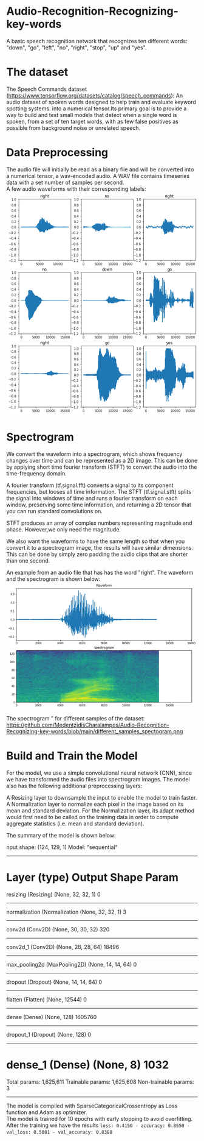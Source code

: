 # Audio-Recognition-Recognizing-key-words
A basic speech recognition network that recognizes ten different words: "down", "go", "left", "no", "right", "stop", "up" and "yes".  


# The dataset

The Speech Commands dataset (https://www.tensorflow.org/datasets/catalog/speech_commands): An audio dataset of spoken words designed to help train and evaluate keyword spotting systems. into a numerical tensor.Its primary goal is to provide a way to build and test small models that detect when a single word is spoken, from a set of ten target words, with as few false positives as possible from background noise or unrelated speech.

# Data Preprocessing

The audio file will initially be read as a binary file and will be converted into a numerical tensor, a wav-encoded audio. A WAV file contains timeseries data with a set number of samples per second.   
A few audio waveforms with their corresponding labels:  
![alt text](https://github.com/MedentzidisCharalampos/Audio-Recognition-Recognizing-key-words/blob/main/audio_waveforms.png)

# Spectrogram
We convert the waveform into a spectrogram, which shows frequency changes over time and can be represented as a 2D image. This can be done by applying short time fourier transform (STFT) to convert the audio into the time-frequency domain.

A fourier transform (tf.signal.fft) converts a signal to its component frequencies, but looses all time information. The STFT (tf.signal.stft) splits the signal into windows of time and runs a fourier transform on each window, preserving some time information, and returning a 2D tensor that you can run standard convolutions on.

STFT produces an array of complex numbers representing magnitude and phase. However,we only need the magnitude.


We also want the waveforms to have the same length so that when you convert it to a spectrogram image, the results will have similar dimensions. This can be done by simply zero padding the audio clips that are shorter than one second.

An example from an audio file that has has the word "right". The waveform and the spectrogram is shown below:
![alt text](https://github.com/MedentzidisCharalampos/Audio-Recognition-Recognizing-key-words/blob/main/wav_spec.png)

The spectrogram " for different samples of the dataset:
https://github.com/MedentzidisCharalampos/Audio-Recognition-Recognizing-key-words/blob/main/different_samples_spectogram.png

# Build and Train the Model

For the model, we use a simple convolutional neural network (CNN), since we have transformed the audio files into spectrogram images. The model also has the following additional preprocessing layers:

A Resizing layer to downsample the input to enable the model to train faster.
A Normalization layer to normalize each pixel in the image based on its mean and standard deviation.
For the Normalization layer, its adapt method would first need to be called on the training data in order to compute aggregate statistics (i.e. mean and standard deviation).

The summary of the model is shown below:

nput shape: (124, 129, 1)
Model: "sequential"
_________________________________________________________________
Layer (type)                 Output Shape              Param    
=================================================================
resizing (Resizing)          (None, 32, 32, 1)         0         
_________________________________________________________________
normalization (Normalization (None, 32, 32, 1)         3         
_________________________________________________________________
conv2d (Conv2D)              (None, 30, 30, 32)        320       
_________________________________________________________________
conv2d_1 (Conv2D)            (None, 28, 28, 64)        18496     
_________________________________________________________________
max_pooling2d (MaxPooling2D) (None, 14, 14, 64)        0         
_________________________________________________________________
dropout (Dropout)            (None, 14, 14, 64)        0         
_________________________________________________________________
flatten (Flatten)            (None, 12544)             0         
_________________________________________________________________
dense (Dense)                (None, 128)               1605760   
_________________________________________________________________
dropout_1 (Dropout)          (None, 128)               0         
_________________________________________________________________
dense_1 (Dense)              (None, 8)                 1032      
=================================================================
Total params: 1,625,611
Trainable params: 1,625,608
Non-trainable params: 3
_________________________________________________________________

The model is compiled with SparseCategoricalCrossentropy as Loss function and Adam as optimizer.  
The model is trained for 10 epochs with early stopping to avoid overfitting.  
After the training we have the results `loss: 0.4150 - accuracy: 0.8550 - val_loss: 0.5001 - val_accuracy: 0.8388`
